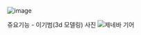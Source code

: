 ![image](https://github.com/user-attachments/assets/b55bf7e9-0e1e-420e-ad24-b27cd66f87e3)

쥬요기능 - 이기범(3d 모델링) 사진
![제네바 기어](https://github.com/user-attachments/assets/e1749fd2-c6a2-409c-94c0-d84965e0ad0e)
